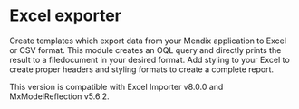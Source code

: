 # Excel exporter

Create templates which export data from your Mendix application to Excel or CSV format.
This module creates an OQL query and directly prints the result to a filedocument in your desired format.
Add styling to your Excel to create proper headers and styling formats to create a complete report.

This version is compatible with Excel Importer v8.0.0 and MxModelReflection v5.6.2.
